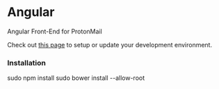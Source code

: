 Angular
=======

Angular Front-End for ProtonMail

Check out [this page](https://github.com/ProtonMail/Angular/wiki/Development) to setup or update your development environment.


### Installation

sudo npm install
sudo bower install --allow-root
